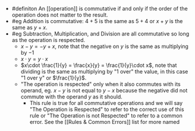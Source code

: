 - #definiton An [[operation]] is commutative if and only if the order of the operation does not matter to the result.
- #eg Addition is commutative:  $4+5$ is the same as $5+4$ or $x+y$ is the same as $y+x$.
- #eg Subtraction, Multiplication, and Division are all commutative so long as the operation is respected.
	- $x-y = -y+x$, note that the negative on $y$ is the same as multiplying by $-1$
	- $x\cdot y = y \cdot x$
	- $x\cdot \frac{1}{y} = \frac{x}{y} = \frac{1}{y}\cdot x$, note that dividing is the same as multiplying by "1 over" the value, in this case "1 over y" or $\frac{1}{y}$.
	- "The operation is respected" only when it also commutes with its operand, eg. $x-y$ is not equal to $y-x$ because the negative did not commute with the operand $y$ as it should.
		- This rule is true for all commutative operations and we will say "The Operation is Respected" to refer to the correct use of this rule or "The Operation is not Respected" to refer to a common error. See the [[Rules & Common Errors]] list for more named